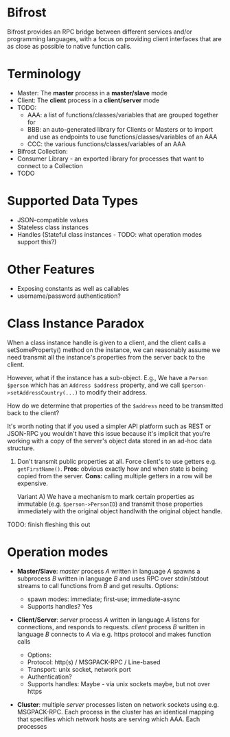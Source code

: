 # Bifrost

Bifrost provides an RPC bridge between different services and/or programming
languages, with a focus on providing client interfaces that are as close as
possible to native function calls.


# Terminology

* Master: The **master** process in a **master/slave** mode
* Client: The **client** process in a **client/server** mode
* TODO:
  * AAA: a list of functions/classes/variables that are grouped together for 
  * BBB: an auto-generated library for Clients or Masters or to import and use as endpoints to use functions/classes/variables of an AAA
  * CCC: the various functions/classes/variables of an AAA
* Bifrost Collection:
* Consumer Library - an exported library for processes that want to connect to a Collection
* TODO


# Supported Data Types

* JSON-compatible values
* Stateless class instances
* Handles (Stateful class instances - TODO: what operation modes support this?)


# Other Features

* Exposing constants as well as callables
* username/password authentication?

# Class Instance Paradox

When a class instance handle is given to a client, and the client calls a
setSomeProperty() method on the instance, we can reasonably assume we need
transmit all the instance's properties from the server back to the client.

However, what if the instance has a sub-object. E.g., We have a `Person $person` which has an
`Address $address` property, and we call `$person->setAddressCountry(...)` to modify their
address.

How do we determine that properties of the `$address` need to be transmitted back to the client?

It's worth noting that if you used a simpler API platform such as REST or JSON-RPC you wouldn't
have this issue because it's implicit that you're working with a copy of the server's object data
stored in an ad-hoc data structure.

1) Don't transmit public properties at all. Force client's to use getters e.g.  `getFirstName()`.
   **Pros:** obvious exactly how and when state is being copied from the server.
   **Cons:** calling multiple getters in a row will be expensive.

   Variant A) We have a mechanism to mark certain properties as immutable (e.g.
   `$person->PersonID`) and transmit those properties immediately with the original object
   handlwith the original object handle.

TODO: finish fleshing this out



# Operation modes

- **Master/Slave**: _master_ process _A_ written in language _A_ spawns a
  subprocess _B_ written in language _B_ and uses RPC over stdin/stdout streams to
  call functions from _B_ and get results.
  Options:
  - spawn modes: immediate; first-use; immediate-async
  - Supports handles? Yes

- **Client/Server**: _server_ process _A_ written in language _A_ listens for
  connections, and responds to requests. _client_ process _B_ written in
  language _B_ connects to _A_ via e.g. https protocol and makes function calls
  - Options:
  - Protocol: http(s) / MSGPACK-RPC / Line-based
  - Transport: unix socket, network port
  - Authentication?
  - Supports handles: Maybe - via unix sockets maybe, but not over https

- **Cluster**: multiple _server_ processes listen on network sockets using e.g.
  MSGPACK-RPC. Each process in the cluster has an identical mapping that
  specifies which network hosts are serving which AAA. Each processes
